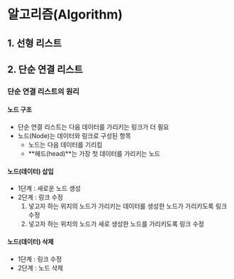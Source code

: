 # 알고리즘(Algorithm)

## 1. 선형 리스트





## 2. 단순 연결 리스트

### 단순 연결 리스트의 원리

#### 노드 구조

- 단순 연결 리스트는 다음 데이터를 가리키는 링크가 더 필요
- 노드(Node)는 데이터와 링크로 구성된 항목
  - 노드는 다음 데이터를 기리킴
  - **헤드(head)**는 가장 첫 데이터를 가리키는 노드

#### 노드(데이터) 삽입

- 1단계 : 새로운 노드 생성
- 2단계 : 링크 수정
  1. 넣고자 하는 위치의 노드가 가리키는 데이터를 생성한 노드가 가리키도록 링크 수정
  2. 넣고자 하는 위치의 노드가 새로 생성한 노드를 가리키도록 링크 수정

#### 노드(데이터) 삭제

- 1단계 : 링크 수정
- 2단계 : 노드 삭제